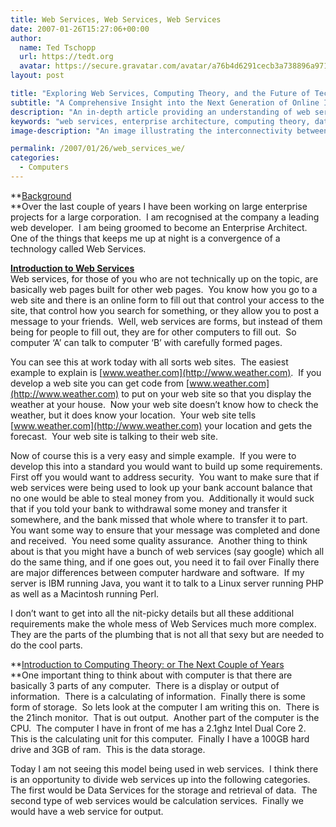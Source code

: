 ```yaml
---
title: Web Services, Web Services, Web Services
date: 2007-01-26T15:27:06+00:00
author:
  name: Ted Tschopp
  url: https://tedt.org
  avatar: https://secure.gravatar.com/avatar/a76b4d6291cecb3a738896a971bfb903?s=512&d=mp&r=g
layout: post

title: "Exploring Web Services, Computing Theory, and the Future of Technology"
subtitle: "A Comprehensive Insight into the Next Generation of Online Integration"
description: "An in-depth article providing an understanding of web services, computing theory, and a look at the future. Geared towards those in the enterprise and web development sectors, this article explains web services from a practical standpoint and explores future opportunities in dividing them into data, calculation, and display services."
keywords: "web services, enterprise architecture, computing theory, data services, calculation services, display services, technology convergence, security, quality assurance, web development"
image-description: "An image illustrating the interconnectivity between computers through web services. It can depict servers communicating through a web interface, symbolizing the various aspects of data services, calculation services, and display services."

permalink: /2007/01/26/web_services_we/
categories:
  - Computers
---
```

**<u>Background  
</u>**Over the last couple of years I have been working on large enterprise projects for a large corporation.&nbsp; I am recognised at the company a leading web developer.&nbsp; I am being groomed to become an Enterprise Architect. One of the things that keeps me up at night is a convergence of a technology called Web Services.

**<u>Introduction to Web Services</u>**  
Web services, for those of you who are not technically up on the topic, are basically web pages built for other web pages.&nbsp; You know how you go to a web site and there is an online form to fill out that control your access to the site, that control how you search for something, or they allow you to post a message to your friends.&nbsp; Well, web services are forms, but instead of them being for people to fill out, they are for other computers to fill out.&nbsp; So computer &lsquo;A&rsquo; can talk to computer &lsquo;B&rsquo; with carefully formed pages.&nbsp; 

You can see this at work today with all sorts web sites.&nbsp; The easiest example to explain is [www.weather.com](http://www.weather.com).&nbsp; If you develop a web site you can get code from&nbsp;[www.weather.com](http://www.weather.com) to put on your web site so that you display the weather at your house.&nbsp; Now your web site doesn&rsquo;t know how to check the weather, but it does know your location.&nbsp; Your web site tells [www.weather.com](http://www.weather.com) your location and gets the forecast.&nbsp; Your web site is talking to their web site.

Now of course this is a very easy and&nbsp;simple example.&nbsp; If you were to develop this into a standard you would want to build up some requirements.&nbsp; First off you would want to address security.&nbsp; You want to make sure that if web services were being used to look up your bank account balance that no one would be able to steal money from you.&nbsp; Additionally it would suck that if you told your bank to withdrawal some money and transfer it somewhere, and the bank missed that whole where to transfer it to part.&nbsp; You want some way to ensure that your message was completed and done and received.&nbsp; You need some quality assurance.&nbsp; Another thing to think about is that you might have a bunch of web services (say google) which all do the same thing, and if one goes out, you need it to fail over Finally there are major differences between computer hardware and software.&nbsp; If my server is IBM running Java, you want it to talk to a Linux server running PHP as well as a Macintosh running Perl.

I don&rsquo;t want to get into all the nit-picky details but all these additional requirements make the whole mess of Web Services much more complex.&nbsp; They are the parts of the plumbing that is not all that sexy but are needed to do the cool parts.

**<u>Introduction to Computing Theory: or The Next Couple of Years  
</u>**One important thing to think about with computer is that there are basically 3 parts of any computer.&nbsp; There is a display&nbsp;or output of information.&nbsp; There is a calculating of information.&nbsp; Finally there is some form of storage.&nbsp; So lets look at the computer I am writing this on.&nbsp;&nbsp;There is the 21inch&nbsp;monitor.&nbsp; That is out output.&nbsp; Another part of the computer is the CPU.&nbsp; The computer I have in front of me has a 2.1ghz Intel Dual Core 2.&nbsp; This is the calculating unit for this computer.&nbsp; Finally I have a 100GB hard drive and 3GB of ram.&nbsp; This is the data storage.

Today I am not seeing this model being used in web services.&nbsp; I think there is an opportunity to divide web services up into the following categories.&nbsp; The first would be Data Services for the storage and retrieval of data.&nbsp; The second type of web services would be calculation services.&nbsp; Finally we would have a web service for output.
